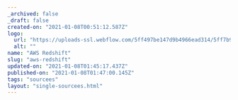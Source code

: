```yaml
---
_archived: false
_draft: false
created-on: "2021-01-08T00:51:12.587Z"
logo:
  url: "https://uploads-ssl.webflow.com/5ff497be147d9b4966ead314/5ff7b92cf009bf33a15d36c7_endpoints_0070_Redshift.jpg"
  alt: ""
name: "AWS Redshift"
slug: "aws-redshift"
updated-on: "2021-01-08T01:45:17.437Z"
published-on: "2021-01-08T01:47:00.145Z"
tags: "sourcees"
layout: "single-sourcees.html"
---
```




